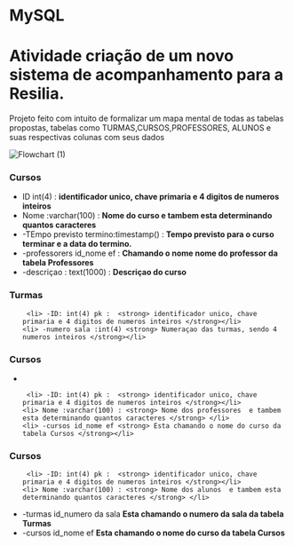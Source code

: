 # MySQL 

<h1>Atividade criação de um novo sistema de acompanhamento para a Resilia.</h1>

<p> Projeto feito com intuito de formalizar um mapa mental de todas as tabelas propostas, tabelas como TURMAS,CURSOS,PROFESSORES, ALUNOS e suas respectivas colunas com seus dados </p>

![Flowchart (1)](https://user-images.githubusercontent.com/106554492/211877337-9152f5d7-3e73-4d0e-85eb-edb4f282ff10.jpg)


<h3> Cursos </h3>

<ul>

 
  <li>ID int(4) : <strong> identificador unico, chave primaria e 4 digitos de numeros inteiros </strong> </li>
  <li> Nome :varchar(100) : <strong> Nome do curso e tambem esta determinando quantos caracteres </strong> </li>
    <li> -TEmpo previsto termino:timestamp() : <strong>Tempo previsto para o curso terminar e a data do termino.</strong></li>
    <li> -professorers id_nome ef : <strong> Chamando o nome nome do professor da tabela Professores </strong></li>
    <li> -descriçao : text(1000) : <strong> Descriçao do curso </strong></li>
 
  
</ul>


<h3> Turmas </h3>

<ul>

     <li> -ID: int(4) pk :  <strong> identificador unico, chave primaria e 4 digitos de numeros inteiros </strong></li>
    <li> -numero sala :int(4) <strong> Numeraçao das turmas, sendo 4 numeros inteiros </strong></li>

  
</ul>


<h3> Cursos </h3>

<ul>

  <li></li>
 
     <li> -ID: int(4) pk :  <strong> identificador unico, chave primaria e 4 digitos de numeros inteiros </strong></li>
    <li> Nome :varchar(100) : <strong> Nome dos professores  e tambem esta determinando quantos caracteres </strong> </li>
    <li> -cursos id_nome ef <strong> Esta chamando o nome do curso da tabela Cursos </strong></li>
  
  
</ul>


<h3> Cursos </h3>

<ul>

     <li> -ID: int(4) pk :  <strong> identificador unico, chave primaria e 4 digitos de numeros inteiros </strong></li>
    <li> Nome :varchar(100) : <strong> Nome dos alunos  e tambem esta determinando quantos caracteres </strong> </li>
 <li> -turmas id_numero da sala <strong> Esta chamando o numero da sala da tabela Turmas </strong> </li>
    <li> -cursos id_nome ef <strong> Esta chamando o nome do curso da tabela Cursos </strong></li>
  
  
</ul>
